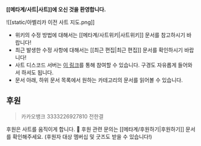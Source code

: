 **[[메타계/사트|사트]]에 오신 것을 환영합니다.**

![[static/아벨리카 이전 사트 지도.png]]

- 위키의 수정 방법에 대해서는 [[메타계/사트위키|사트위키]] 문서를 참고하시기 바랍니다!
- 최근 발생한 수정 사항에 대해서는 [[최근 편집|최근 편집]] 문서를 확인하시기 바랍니다!
- 사트 디스코드 서버는 [이 링크](https://discord.gg/fg5h8j78hp)를 통해 참여할 수 있습니다. 구경도 자유롭게 들어와서 하셔도 됩니다.
- 문서 아래, 하위 문서 목록에서 원하는 카테고리의 문서를 읽어볼 수 있습니다.

## 후원
> 카카오뱅크 3333226927810 전한결

후원은 사트를 움직이게 합니다. 🥹 후원 관련 문의는 [[메타계/후원하기|후원하기]] 문서를 확인해주세요. (후원자 대상 멤버십 및 굿즈도 받을 수 있습니다!)